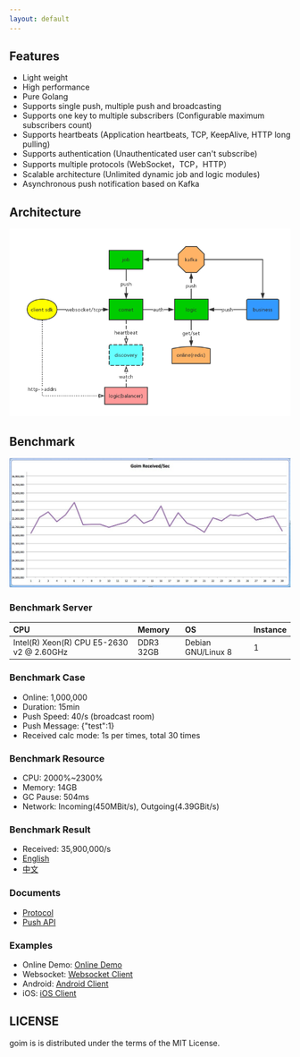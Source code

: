 ```yaml
---
layout: default
---
```


## Features
 * Light weight
 * High performance
 * Pure Golang
 * Supports single push, multiple push and broadcasting
 * Supports one key to multiple subscribers (Configurable maximum subscribers count)
 * Supports heartbeats (Application heartbeats, TCP, KeepAlive, HTTP long pulling)
 * Supports authentication (Unauthenticated user can't subscribe)
 * Supports multiple protocols (WebSocket，TCP，HTTP）
 * Scalable architecture (Unlimited dynamic job and logic modules)
 * Asynchronous push notification based on Kafka

## Architecture
![arch](https://raw.githubusercontent.com/Terry-Mao/goim/v2.0/docs/arch.png)

## Benchmark
![benchmark](https://raw.githubusercontent.com/Terry-Mao/goim/v2.0/docs/benchmark.jpg)

### Benchmark Server

| CPU | Memory | OS | Instance |
|:----|:-------|:---|:---------|
| Intel(R) Xeon(R) CPU E5-2630 v2 @ 2.60GHz  | DDR3 32GB | Debian GNU/Linux 8 | 1 |

### Benchmark Case
* Online: 1,000,000
* Duration: 15min
* Push Speed: 40/s (broadcast room)
* Push Message: {"test":1}
* Received calc mode: 1s per times, total 30 times

### Benchmark Resource
* CPU: 2000%~2300%
* Memory: 14GB
* GC Pause: 504ms
* Network: Incoming(450MBit/s), Outgoing(4.39GBit/s)

### Benchmark Result
* Received: 35,900,000/s
* [English](/benchmarks/index.html)
* [中文](/benchmarks/index_cn.html)

### Documents
* [Protocol](../docs/protocol.html)
* [Push API](../docs/push.html)

### Examples
* Online Demo: [Online Demo](/demo)
* Websocket: [Websocket Client](https://github.com/Terry-Mao/goim/tree/master/examples/javascript)
* Android: [Android Client](https://github.com/roamdy/goim-sdk)
* iOS: [iOS Client](https://github.com/roamdy/goim-oc-sdk)

## LICENSE
goim is is distributed under the terms of the MIT License.
